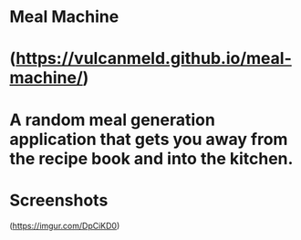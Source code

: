 Meal Machine
====================
(https://vulcanmeld.github.io/meal-machine/)
====================
A random meal generation application that gets you away from the recipe book and into the kitchen.
====================
Screenshots
====================
(https://imgur.com/DpCiKD0)